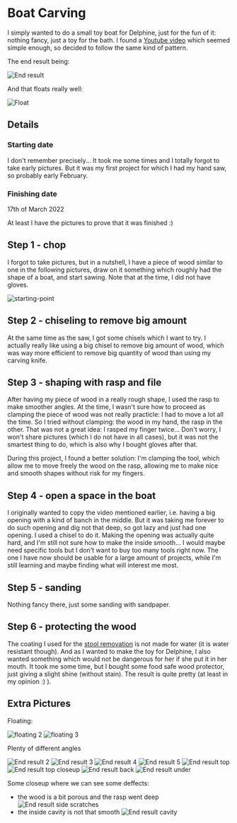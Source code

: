# Boat Carving

I simply wanted to do a small toy boat for Delphine, just for the fun of it: nothing fancy, just a toy for the bath.
I found a [Youtube video](https://www.youtube.com/watch?v=cXwZIn6q-hA) which seemed simple enough, so decided to follow the same kind of pattern.

The end result being:

![End result](./img/end-result1.jpg)

And that floats really well:

![Float](./img/float1.jpg)

## Details

### Starting date

I don't remember precisely... It took me some times and I totally forgot to take early pictures.
But it was my first project for which I had my hand saw, so probably early February.

### Finishing date

17th of March 2022

At least I have the pictures to prove that it was finished :)

## Step 1 - chop

I forgot to take pictures, but in a nutshell, I have a piece of wood similar to one in the following pictures, draw on it something which roughly had the shape of a boat, and start sawing. Note that at the time, I did not have gloves.

![starting-point](./img/starting-point.jpg)

## Step 2 - chiseling to remove big amount

At the same time as the saw, I got some chisels which I want to try. I actually really like using a big chisel to remove big amount of wood, which was way more efficient to remove big quantity of wood than using my carving knife.

## Step 3 - shaping with rasp and file

After having my piece of wood in a really rough shape, I used the rasp to make smoother angles. At the time, I wasn't sure how to proceed as clamping the piece of wood was not really practicle: I had to move a lot all the time. So I tried without clamping: the wood in my hand, the rasp in the other. That was not a great idea: I rasped my finger twice... Don't worry, I won't share pictures (which I do not have in all cases), but it was not the smartest thing to do, which is also why I bought gloves after that.

During this project, I found a better solution: I'm clamping the tool, which allow me to move freely the wood on the rasp, allowing me to make nice and smooth shapes without risk for my fingers.

## Step 4 - open a space in the boat

I originally wanted to copy the video mentioned earlier, i.e. having a big opening with a kind of banch in the middle. But it was taking me forever to do such opening and dig not that deep, so got lazy and just had one opening.
I used a chisel to do it. Making the opening was actually quite hard, and I'm still not sure how to make the inside smooth... I would maybe need specific tools but I don't want to buy too many tools right now. The one I have now should be usable for a large amount of projects, while I'm still learning and maybe finding what will interest me most.

## Step 5 - sanding

Nothing fancy there, just some sanding with sandpaper.

## Step 6 - protecting the wood

The coating I used for the [stool removation](../p2-stool-reno/stool-reno.md) is not made for water (it is water resistant though). And as I wanted to make the toy for Delphine, I also wanted something which would not be dangerous for her if she put it in her mouth. It took me some time, but I bought some food safe wood protector, just giving a slight shine (without stain). The result is quite pretty (at least in my opinion :) ).

## Extra Pictures

Floating:

![floating 2](./img/float2.jpg)
![floating 3](./img/float3.jpg)

Plenty of different angles

![End result 2](./img/end-result2.jpg)
![End result 3](./img/end-result3.jpg)
![End result 4](./img/end-result4.jpg)
![End result 5](./img/end-result5.jpg)
![End result top](./img/end-result6-top.jpg)
![End result top closeup](./img/end-result7-top-closeup.jpg)
![End result back](./img/end-result9-back.jpg)
![End result under](./img/end-result10-under.jpg)

Some closeup where we can see some deffects:

- the wood is a bit porous and the rasp went deep ![End result side scratches](./img/end-result8-side-scratch.jpg)
- the inside cavity is not that smooth ![End result cavity](./img/end-result11-not-smooth-inside.jpg)
